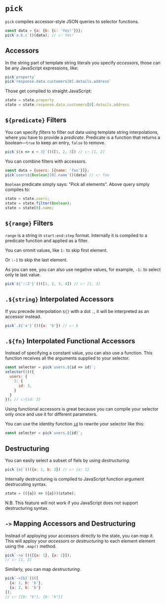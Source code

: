 # `pick`

`pick` compiles accessor-style JSON queries to selector functions.

```js
const data = {a: {b: {c: 'Yes!'}}};
pick`a.b.c`()(data); // 👉 Yes!
```


## Accessors

In the string part of template string literals you specify *accessors*, those
can be any JavaScript expressions, like:

```js
pick`property`
pick`response.data.customers[0].details.address`
```

Those get compiled to straight JavaScript:

```js
state = state.property
state = state.response.data.customers[0].details.address
```


## `${predicate}` Filters

You can specify *filters* to filter out data using template string interpolations,
where you have to provide a *predicate*. Predicate is a function that returns
a boolean&mdash;`true` to keep an entry, `false` to remove.

```js
pick`${x => x < 3}`()([1, 2, 3]) // 👉 [1, 2]
```

You can combine filters with accessors.

```js
const data = {users: [{name: 'foo'}]};
pick`users${Boolean}[0].name`()(data) // 👉 foo
```

`Boolean` predicate simply says: "Pick all elements". Above query simply
compiles to:

```js
state = state.users;
state = state.filter(Boolean);
state = state[0].name;
```


## `${range}` Filters

`range` is a string in `start:end:step` format. Internally it is compiled to
a predicate function and applied as a filter.

You can ommit values, like `1:` to skip first element.

Or `:-1` to skip the last element.

As you can see, you can also use negative values, for example, `-1:` to select
only te last value.

```js
pick`${'::2'}`()([1, 2, 3, 4]) // 👉 [1, 3]
```


## `.${string}` Interpolated Accessors

If you precede interpolation `${}` with a dot `.`, it will be interpreted as
an accessor instead.

```js
pick`.${'a'}`()({a: 'b'}) // 👉 b
```


## `.${fn}` Interpolated Functional Accessors

Instead of specifying a constant value, you can also use a function. This
function receives all the arguments supplied to your selector.

```js
const selector = pick`users.${id => id}`;
selector(3)({
  users: {
    3: {
      id: 3,
    }
  }
}); // 👉{id: 3}
```

Using functional accessors is great because you can compile your selector
only once and use it for different parameters.

You can use the identity function [`id`](./id.md) to rewrite your selector like this:

```js
const selector = pick`users.${id}`;
```


## Destructuring

You can easily select a subset of fiels by using *destructuring*.

```js
pick`{a}`()({a: 1, b: 2}) // 👉 {a: 1}
```

Internally destructuring is compiled to JavaScript function argument destrucuting syntax.

```js
state = (({a}) => ({a}))(state);
```

N.B. This feature will not work if you JavaScript does not support destructuring
syntax.


## `->` Mapping Accessors and Destructuring

Instead of apploying your accessors directly to the state, you can *map* it.
This will apploy your *accessors* or *destructuring* to each element element
using the `.map()` method.

```js
pick`->a`()([{a: 1}, {a: 2}]);
// 👉 [1, 2]
```

Similarly, you can map *destructuring*.

```js
pick`->{b}`()([
  {a: 1, b: 'b'},
  {a: 2, b: 'b'}
]);
// 👉 [{b: "b"}, {b: "b"}]
```
